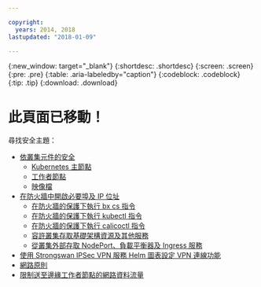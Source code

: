 ```yaml
---

copyright:
  years: 2014, 2018
lastupdated: "2018-01-09"

---
```


{:new_window: target="_blank"}
{:shortdesc: .shortdesc}
{:screen: .screen}
{:pre: .pre}
{:table: .aria-labeledby="caption"}
{:codeblock: .codeblock}
{:tip: .tip}
{:download: .download}

# 此頁面已移動！

尋找安全主題：
 - [依叢集元件的安全](cs_secure.html#cluster)
   - [Kubernetes 主節點](cs_secure.html#master)
   - [工作者節點](cs_secure.html#worker)
   - [映像檔](cs_secure.html#images)
 - [在防火牆中開啟必要埠及 IP 位址](cs_firewall.html#firewall)
   - [在防火牆的保護下執行 bx cs 指令](cs_firewall.html#firewall_bx)
   - [在防火牆的保護下執行 kubectl 指令](cs_firewall.html#firewall_kubectl)
   - [在防火牆的保護下執行 calicoctl 指令](cs_firewall.html#firewall_calicoctl)
   - [容許叢集存取基礎架構資源及其他服務](cs_firewall.html#firewall_outbound)
   - [從叢集外部存取 NodePort、負載平衡器及 Ingress 服務](cs_firewall.html#firewall_inbound)
 - [使用 Strongswan IPSec VPN 服務 Helm 圖表設定 VPN 連線功能](cs_vpn.html#vpn)
 - [網路原則](cs_network_policy.html#network_policies)
 - [限制送至邊緣工作者節點的網路資料流量](cs_edge.html#edge)
